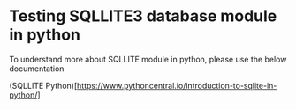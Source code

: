 # Testing SQLLITE3 database module in python

To understand more about SQLLITE module in python, please use the below documentation 

(SQLLITE Python)[https://www.pythoncentral.io/introduction-to-sqlite-in-python/]
